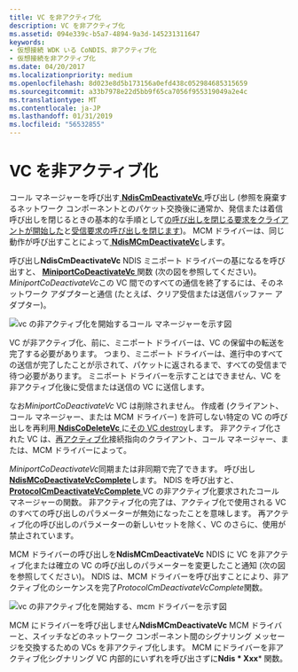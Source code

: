 ```yaml
---
title: VC を非アクティブ化
description: VC を非アクティブ化
ms.assetid: 094e339c-b5a7-4894-9a3d-145231311647
keywords:
- 仮想接続 WDK いる CoNDIS、非アクティブ化
- 仮想接続を非アクティブ化
ms.date: 04/20/2017
ms.localizationpriority: medium
ms.openlocfilehash: 8d023e8d5b173156a0efd438c052984685315659
ms.sourcegitcommit: a33b7978e22d5bb9f65ca7056f955319049a2e4c
ms.translationtype: MT
ms.contentlocale: ja-JP
ms.lasthandoff: 01/31/2019
ms.locfileid: "56532855"
---
```

# <a name="deactivating-a-vc"></a>VC を非アクティブ化





コール マネージャーを呼び出す[ **NdisCmDeactivateVc** ](https://msdn.microsoft.com/library/windows/hardware/ff561657)呼び出し (参照を廃棄するネットワーク コンポーネントとのパケット交換後に通常か、発信または着信呼び出しを閉じるときの基本的な手順として[の呼び出しを閉じる要求をクライアントが開始した](client-initiated-request-to-close-a-call.md)と[受信要求の呼び出しを閉じます](incoming-request-to-close-a-call.md))。 MCM ドライバーは、同じ動作が呼び出すことによって[ **NdisMCmDeactivateVc**](https://msdn.microsoft.com/library/windows/hardware/ff562818)します。

呼び出し**NdisCmDeactivateVc** NDIS ミニポート ドライバーの基になるを呼び出すと、 [ **MiniportCoDeactivateVc** ](https://msdn.microsoft.com/library/windows/hardware/ff559356)関数 (次の図を参照してください)。 *MiniportCoDeactivateVc*この VC 間でのすべての通信を終了するには、そのネットワーク アダプターと通信 (たとえば、クリア受信または送信バッファー アダプター)。

![vc の非アクティブ化を開始するコール マネージャーを示す図](images/cm-08.png)

VC が非アクティブ化、前に、ミニポート ドライバーは、VC の保留中の転送を完了する必要があります。 つまり、ミニポート ドライバーは、進行中のすべての送信が完了したことが示されて、パケットに返されるまで、すべての受信まで待つ必要があります。 ミニポート ドライバーを示すことはできません、VC を非アクティブ化後に受信または送信の VC に送信します。

なお*MiniportCoDeactivateVc* VC は削除されません。 作成者 (クライアント、コール マネージャー、または MCM ドライバー) を許可しない特定の VC の呼び出しを再利用[ **NdisCoDeleteVc** ](https://msdn.microsoft.com/library/windows/hardware/ff561698)に[その VC destroy](deleting-a-vc.md)します。 非アクティブ化された VC は、[再アクティブ化](activating-a-vc.md)接続指向のクライアント、コール マネージャー、または、MCM ドライバーによって。

*MiniportCoDeactivateVc*同期または非同期で完了できます。 呼び出し[ **NdisMCoDeactivateVcComplete**](https://msdn.microsoft.com/library/windows/hardware/ff563559)します。 NDIS を呼び出すと、 [ **ProtocolCmDeactivateVcComplete** ](https://msdn.microsoft.com/library/windows/hardware/ff570242) VC の非アクティブ化要求されたコール マネージャーの関数。 非アクティブ化の完了は、アクティブ化で使用される VC のすべての呼び出しのパラメーターが無効になったことを意味します。 再アクティブ化の呼び出しのパラメーターの新しいセットを除く、VC のさらに、使用が禁止されています。

MCM ドライバーの呼び出しを**NdisMCmDeactivateVc** NDIS に VC を非アクティブ化または確立の VC の呼び出しのパラメーターを変更したこと通知 (次の図を参照してください)。 NDIS は、MCM ドライバーを呼び出すことにより、非アクティブ化のシーケンスを完了*ProtocolCmDeactivateVcComplete*関数。

![vc の非アクティブ化を開始する、mcm ドライバーを示す図](images/fig1-08.png)

MCM にドライバーを呼び出しません**NdisMCmDeactivateVc** MCM ドライバーと、スイッチなどのネットワーク コンポーネント間のシグナリング メッセージを交換するための VCs を非アクティブ化します。 MCM にドライバーを非アクティブ化シグナリング VC 内部的にいずれを呼び出さずに**Ndis * Xxx*** 関数。

 

 





